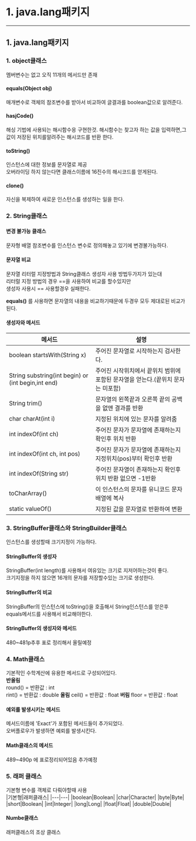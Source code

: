 # 1. java.lang패키지
---
## 1. java.lang패키지

### 1. object클래스
멤버변수는 없고 오직 11개의 메서드만 존재

#### equals(Object obj)
매개변수로 객체의 참조변수를 받아서 비교하여 글결과를 boolean값으로 알려준다.   

#### hasjCode()
해싱 기법에 사용되는 해시함수응 구현한것.
해시함수는 찾고자 하는 값을 입력하면,그 값이 저장된 위치를알려주는 해시코드를 반환 한다.

#### toString()
인스턴스에 대한 정보를 문자열로 제공     
오버라이딩 하지 않는다면 클래스이름에 16진수의 해시코드를 얻게된다.     

#### clone()
자신을 복제하여 새로운 인스턴스를 생성하는 일을 한다.


### 2. String클래스

#### 변경 불가능 클래스
문자형 배열 참조변수를 인스턴스 변수로 정의해놓고 있기에 변경불가능하다.     

#### 문자열 비교
문자열 리터럴 지정방법과 String클래스 생성자 사용 방법두가지가 있는대   
리터럴 지정 방법의 경우 ==을 사용하여 비교를 할수있지만       
생성자 사용시 == 사용할경우 실패한다.

**equals()** 를 사용하면 문자열의 내용을 비교하기때문에 두경우 모두 제대로된 비교가 된다.    

#### 생성자와 메서드

|메서드|설명|
|---|---|
|boolean startsWith(String x)|주어진 문자열로 시작하는지 검사한다.|
|String substring(int begin) or (int begin,int end)|주어진 시작위치에서 끝위치 범위에 포함된 문자열을 얻는다.(끝위치 문자는 미포함)|
|String trim()|문자열의 왼쪽끝과 오른쪽 끝의 공백을 없앤 결과를 반환|
|char charAt(int i)|지정된 위치에 있는 문자를 알려줌|
|int indexOf(int ch)|주어진 문자가 문자열에 존재하는지 확인후 위치 반환|
|int indexOf(int ch, int pos)|주어진 문자가 문자열에 존재하는지 지정위치(pos)부터 확인후 반환|
|int indexOf(String str)|주어진 문자열이 존재하는지 확인후 위치 반환 없으면 -1반환|
|toCharArray()|이 인스턴스의 문자를 유니코드 문자 배열에 복사|
|static valueOf()|지정된 값을 문자열로 반환하여 변환|


### 3. StringBuffer클래스와 StringBuilder클래스    
인스턴스를 생성할때 크기지정이 가능하다.   

#### StringBuffer의 생성자 
  StringBuffer(int length)를 사용해서 여유있는 크기로 지저어하는것이 좋다.    
  크기지정을 하지 않으면 16개의 문자를 저장할수있는 크기로 생성한다.    
  

#### StringBuffer의 비교
StringBuffer의 인스턴스에 toString()을 호출해서 String인스턴스를 얻은후     
equals메서드를 사용해서 비교해야한다.

#### StringBuffer의 생성자와 메서드
480~481p추후 표로 정리해서 올릴예정


### 4. Math클래스
기본적인 수학계산에 유용한 메서드로 구성되어있다.    
**반올림**     
round() = 반환값 : int      
rint() = 반환값 : double
**올림**
ceil() = 반환값 : float
**버림**
floor = 반환값 : float

#### 예외를 발생시키는 메서드
메서드이름에 'Exact'가 포함된 메서드들이 추가되었다.      
오버플로우가 발생하면 예뢰를 발생시킨다.    
      
      
#### Math클래스의 메서드 
489~490p 에 표로정리되어있음 추가예정


### 5. 래퍼 클래스
기본형 변수를 객체로 다뤄야할때 사용    
|기본형|래퍼클래스|
|---|---|
|boolean|Boolean|
|char|Character|
|byte|Byte|
|short|Boolean|
|int|Integer|
|long|Long|
|float|Float|
|double|Double|


#### Numbe클래스
 래퍼클래스의 조상 클래스
 



